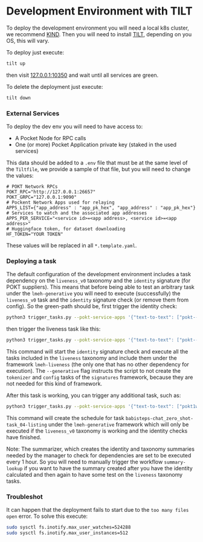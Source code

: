 # Development Environment with TILT

To deploy the development environment you will need a local k8s cluster, we recommend [KIND](https://kind.sigs.k8s.io/).
Then you will need to install [TILT](https://docs.tilt.dev/), depending on you OS, this will vary.

To deploy just execute:

```bash
tilt up
```

then visit [127.0.0.1:10350](127.0.0.1:10350) and wait until all services are green.

To delete the deployment just execute:

```bash
tilt down
```

### External Services

To deploy the dev env you will need to have access to:
- A Pocket Node for RPC calls
- One (or more) Pocket Application private key (staked in the used services)

This data should be added to a `.env` file that must be at the same level of the `Tiltfile`, we provide a sample of that file, but you will need to change the values:
```dotenv
# POKT Network RPCs
POKT_RPC="http://127.0.0.1:26657"
POKT_GRPC="127.0.0.1:9090"
# Pockent Network Apps used for relaying
APPS_LIST={"app_address" : "app_pk_hex", "app_address" : "app_pk_hex"}
# Services to watch and the associated app addresses 
APPS_PER_SERVICE="<service id>=<app address>, <service id>=<app address>"
# Huggingface token, for dataset downloading
HF_TOKEN="YOUR TOKEN"
```

These values will be replaced in all `*.template.yaml`. 

### Deploying a task

The default configuration of the development environment includes a task dependency on the `liveness_v0` taxonomy and the `identity` signature (for POKT suppliers). This means that before being able to test an arbitrary task under the `lmeh-generative` you will need to execute (successfully) the `liveness_v0` task and the `identity` signature check (or remove them from config).
So the green-path should be, first trigger the identity check:
```bash
python3 trigger_tasks.py --pokt-service-apps '{"text-to-text": ["pokt---APP-ADDRESS"]}' --identity
```
then trigger the liveness task like this:

```bash
python3 trigger_tasks.py --pokt-service-apps '{"text-to-text": ["pokt---APP-ADDRESS"]}' --generative --taxonomy ../taxonomies/liveness_v0-2.tax --framework-postfix liveness
```

This command will start the `identity` signature check and execute all the tasks included in the `liveness` taxonomy and include them under the framework `lmeh-liveness` (the only one that has no other dependency for execution). The `--generative` flag instructs the script to not create the `tokenizer` and `config` tasks of the `signatures` framework, because they are not needed for this kind of framework.

After this task is working, you can trigger any additional task, such as:
```bash
python3 trigger_tasks.py --pokt-service-apps '{"text-to-text": ["pokt1wvn4a8kj4mfnq0cjakadskxwr2zkev35psjxh9"]}' --generative --task babisteps-chat_zero_shot-task_04-listing
```
This command will create the schedule for task `babisteps-chat_zero_shot-task_04-listing` under the `lmeh-generative` framework which will only be executed if the `liveness_v0` taxonomy is working and the identity checks have finished.

Note: The summarizer, which creates the identity and taxonomy summaries needed by the manager to check for dependencies are set to be executed every 1 hour. So you will need to manually trigger the workflow `summary-lookup` if you want to have the summary created after you have the identity calculated and then again to have some test on the `liveness` taxonomy tasks.




### Troubleshot

It can happen that the deployment fails to start due to the `too many files open` error. To solve this execute:

```bash
sudo sysctl fs.inotify.max_user_watches=524288
sudo sysctl fs.inotify.max_user_instances=512
```